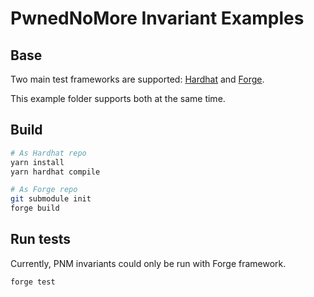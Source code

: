 # PwnedNoMore Invariant Examples

## Base

Two main test frameworks are supported: [Hardhat](https://hardhat.org/) and [Forge](https://github.com/foundry-rs/foundry/tree/master/forge).

This example folder supports both at the same time.

## Build

```bash
# As Hardhat repo
yarn install
yarn hardhat compile

# As Forge repo
git submodule init
forge build
```

## Run tests

Currently, PNM invariants could only be run with Forge framework.

```bash
forge test
```
